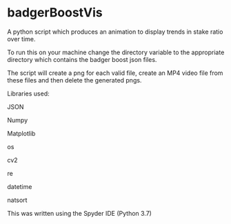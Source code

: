 # badgerBoostVis
A python script which produces an animation to display trends in stake ratio over time.

To run this on your machine change the directory variable to the appropriate directory which contains the badger boost json files.

The script will create a png for each valid file, create an MP4 video file from these files and then delete the generated pngs.

Libraries used:

JSON

Numpy

Matplotlib

os

cv2

re

datetime

natsort

This was written using the Spyder IDE (Python 3.7)
